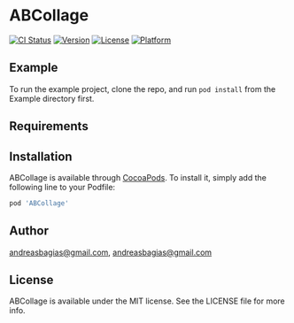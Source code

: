 # ABCollage

[![CI Status](https://img.shields.io/travis/andreasbagias@gmail.com/ABCollage.svg?style=flat)](https://travis-ci.org/andreasbagias@gmail.com/ABCollage)
[![Version](https://img.shields.io/cocoapods/v/ABCollage.svg?style=flat)](https://cocoapods.org/pods/ABCollage)
[![License](https://img.shields.io/cocoapods/l/ABCollage.svg?style=flat)](https://cocoapods.org/pods/ABCollage)
[![Platform](https://img.shields.io/cocoapods/p/ABCollage.svg?style=flat)](https://cocoapods.org/pods/ABCollage)

## Example

To run the example project, clone the repo, and run `pod install` from the Example directory first.

## Requirements

## Installation

ABCollage is available through [CocoaPods](https://cocoapods.org). To install
it, simply add the following line to your Podfile:

```ruby
pod 'ABCollage'
```

## Author

andreasbagias@gmail.com, andreasbagias@gmail.com

## License

ABCollage is available under the MIT license. See the LICENSE file for more info.
